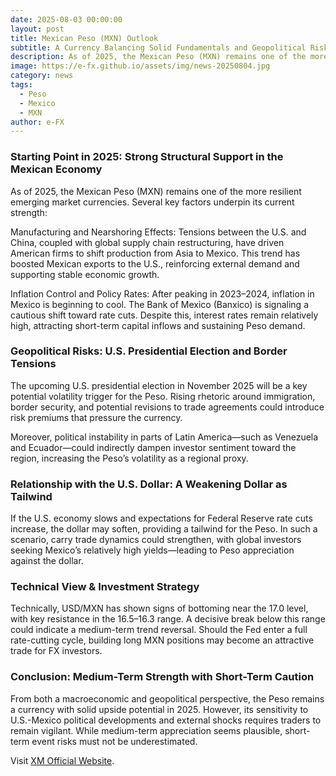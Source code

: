 ```yaml
---
date: 2025-08-03 00:00:00
layout: post
title: Mexican Peso (MXN) Outlook
subtitle: A Currency Balancing Solid Fundamentals and Geopolitical Risks
description: As of 2025, the Mexican Peso (MXN) remains one of the more resilient emerging market currencies. Several key factors underpin its current strength 
image: https://e-fx.github.io/assets/img/news-20250804.jpg
category: news
tags:
  - Peso
  - Mexico
  - MXN
author: e-FX
---
```



### Starting Point in 2025: Strong Structural Support in the Mexican Economy
As of 2025, the Mexican Peso (MXN) remains one of the more resilient emerging market currencies. Several key factors underpin its current strength:

Manufacturing and Nearshoring Effects: Tensions between the U.S. and China, coupled with global supply chain restructuring, have driven American firms to shift production from Asia to Mexico. This trend has boosted Mexican exports to the U.S., reinforcing external demand and supporting stable economic growth.

Inflation Control and Policy Rates: After peaking in 2023–2024, inflation in Mexico is beginning to cool. The Bank of Mexico (Banxico) is signaling a cautious shift toward rate cuts. Despite this, interest rates remain relatively high, attracting short-term capital inflows and sustaining Peso demand.

### Geopolitical Risks: U.S. Presidential Election and Border Tensions
The upcoming U.S. presidential election in November 2025 will be a key potential volatility trigger for the Peso. Rising rhetoric around immigration, border security, and potential revisions to trade agreements could introduce risk premiums that pressure the currency.

Moreover, political instability in parts of Latin America—such as Venezuela and Ecuador—could indirectly dampen investor sentiment toward the region, increasing the Peso’s volatility as a regional proxy.

### Relationship with the U.S. Dollar: A Weakening Dollar as Tailwind
If the U.S. economy slows and expectations for Federal Reserve rate cuts increase, the dollar may soften, providing a tailwind for the Peso. In such a scenario, carry trade dynamics could strengthen, with global investors seeking Mexico’s relatively high yields—leading to Peso appreciation against the dollar.

### Technical View & Investment Strategy
Technically, USD/MXN has shown signs of bottoming near the 17.0 level, with key resistance in the 16.5–16.3 range. A decisive break below this range could indicate a medium-term trend reversal. Should the Fed enter a full rate-cutting cycle, building long MXN positions may become an attractive trade for FX investors.

### Conclusion: Medium-Term Strength with Short-Term Caution
From both a macroeconomic and geopolitical perspective, the Peso remains a currency with solid upside potential in 2025. However, its sensitivity to U.S.-Mexico political developments and external shocks requires traders to remain vigilant. While medium-term appreciation seems plausible, short-term event risks must not be underestimated.

Visit [XM Official Website](https://clicks.pipaffiliates.com/c?c=550036&l=en&p=0).